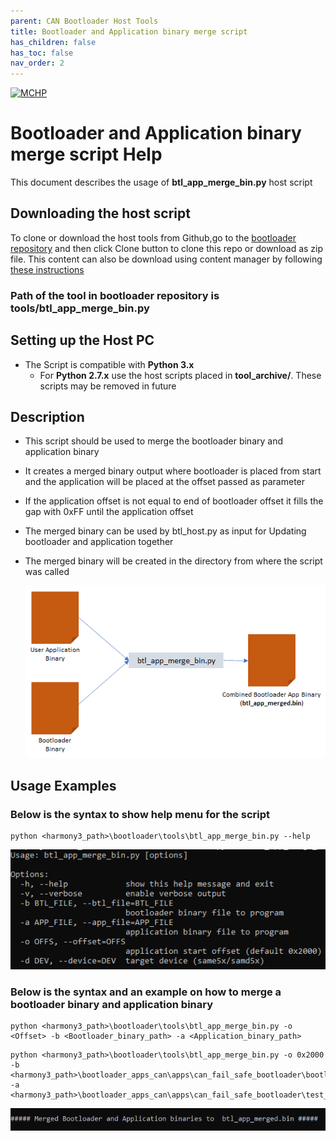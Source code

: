```yaml
---
parent: CAN Bootloader Host Tools
title: Bootloader and Application binary merge script
has_children: false
has_toc: false
nav_order: 2
---
```


[![MCHP](https://www.microchip.com/ResourcePackages/Microchip/assets/dist/images/logo.png)](https://www.microchip.com)

# Bootloader and Application binary merge script Help

This document describes the usage of **btl_app_merge_bin.py** host script

## Downloading the host script

To clone or download the host tools from Github,go to the [bootloader repository](https://github.com/Microchip-MPLAB-Harmony/bootloader) and then click Clone button to clone this repo or download as zip file. This content can also be download using content manager by following [these instructions](https://github.com/Microchip-MPLAB-Harmony/contentmanager/wiki)

### Path of the tool in bootloader repository is **tools/btl_app_merge_bin.py**

## Setting up the Host PC

- The Script is compatible with **Python 3.x**
    - For **Python 2.7.x** use the host scripts placed in **tool_archive/**. These scripts may be removed in future

## Description

- This script should be used to merge the bootloader binary and application binary
- It creates a merged binary output where bootloader is placed from start and the application will be placed at the offset passed as parameter
- If the application offset is not equal to end of bootloader offset it fills the gap with 0xFF until the application offset
- The merged binary can be used by btl_host.py as input for Updating bootloader and application together
- The merged binary will be created in the directory from where the script was called

    ![btl_app_merge_bin](./images/btl_app_merge_bin.png)

## Usage Examples

### Below is the syntax to show help menu for the script

```
python <harmony3_path>\bootloader\tools\btl_app_merge_bin.py --help
```

![btl_app_merge_bin_help_menu](./images/btl_app_merge_bin_help_menu.png)

### Below is the syntax and an example on how to merge a bootloader binary and application binary

```
python <harmony3_path>\bootloader\tools\btl_app_merge_bin.py -o <Offset> -b <Bootloader_binary_path> -a <Application_binary_path>
```

```
python <harmony3_path>\bootloader\tools\btl_app_merge_bin.py -o 0x2000 -b <harmony3_path>\bootloader_apps_can\apps\can_fail_safe_bootloader\bootloader\firmware\sam_e54_xpro.X\dist\sam_e54_xpro\production\sam_e54_xpro.X.production.bin -a <harmony3_path>\bootloader_apps_can\apps\can_fail_safe_bootloader\test_app\firmware\sam_e54_xpro.X\dist\sam_e54_xpro\production\sam_e54_xpro.X.production.bin
```

![btl_app_merge_bin_output](./images/btl_app_merge_bin_output.png)
